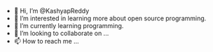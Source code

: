 - 👋 Hi, I’m @KashyapReddy
- 👀 I’m interested in learning more about open source programming.
- 🌱 I’m currently learning programming.
- 💞️ I’m looking to collaborate on ...
- 📫 How to reach me ...

<!---
KashyapReddy/KashyapReddy is a ✨ special ✨ repository because its `README.md` (this file) appears on your GitHub profile.
You can click the Preview link to take a look at your changes.
--->
